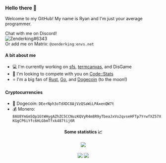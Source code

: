 ### Hello there 👋
Welcome to my GitHub! My name is Ryan and I'm just your average programmer.

Chat with me on Discord!\
![Zenderking#6343](https://discord.c99.nl/widget/theme-4/531392146767347712.png)\
Or add me on Matrix: `@zenderking:envs.net`

#### A bit about me
- 💻 I'm currently working on [sfs](https://github.com/ErrorNoInternet/sfs), [termcanvas](https://github.com/ErrorNoInternet/termcanvas), and DisGame
- 🤝 I'm looking to compete with you on [Code::Stats](https://codestats.net/users/ErrorNoInternet)
- ⭐ I'm a big fan of [Rust](https://rust-lang.org), [Go](https://go.dev), and [Dogecoin](https://dogecoin.com) (to the moon!)

#### Cryptocurrencies
- 🐶 Dogecoin: `DEerNph3oTdXDC8AjVzQSaWiLPAxenQW7t`
- 💰 Monero: `8AU8YmGm5Qp1GtWHygAZhZC5CCNuzKQVyR4m8R9yTbeaJxVo2qvseHFTp7YrwfXZ57XKGgCP6iYfc6HLGbmTfxk487tij6R`

<h4 align="center">Some statistics 📈</h4>
<p align="center">
  <img align="center" src="https://github-readme-stats.vercel.app/api/top-langs/?username=ErrorNoInternet&hide=makefile,css&title_color=bbbbbb&icon_color=bbbbbb&text_color=bbbbbb&bg_color=1d2127&layout=compact">
  <br><br>
  <img align="center" src="https://github-readme-stats.vercel.app/api?username=ErrorNoInternet&show_icons=true&title_color=bbbbbb&icon_color=bbbbbb&text_color=bbbbbb&bg_color=1d2127&include_all_commits=true&hide_border=true">
  <img align="center" src="http://github-readme-streak-stats.herokuapp.com?user=ErrorNoInternet&background=1d2127&sideLabels=ADADAD&dates=ADADAD&currStreakNum=D8D8D8&sideNums=D8D8D8&fire=DD6A00&ring=DD6A00&currStreakLabel=DD6A00&hide_border=true">
</p>
